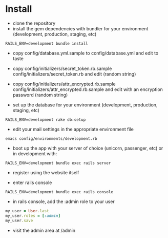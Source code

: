 # Install

*  clone the repository
*  install the gem dependencies with bundler for your environment (development, production, staging, etc)

```shell
RAILS_ENV=development bundle install
```

*  copy config/database.yml.sample to config/database.yml and edit to taste
*  copy config/initializers/secret_token.rb.sample config/initializers/secret_token.rb and edit (random string)
*  copy config/initializers/attr_encrypted.rb.sample config/initializers/attr_encrypted.rb.sample and edit with an encryption password (random string)

*  set up the database for your environment (development, production, staging, etc)

```shell
RAILS_ENV=development rake db:setup
```

*  edit your mail settings in the appropriate environment file

```shell
emacs config/environments/development.rb
```

*  boot up the app with your server of choice (unicorn, passenger, etc) or in development with:

```shell
RAILS_ENV=development bundle exec rails server
```

*  register using the website itself

*   enter rails console

```shell
RAILS_ENV=development bundle exec rails console
```

*  in rails console, add the :admin role to your user

```ruby
my_user = User.last
my_user.roles = [:admin]
my_user.save
```

*  visit the admin area at /admin
